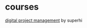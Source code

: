 # courses

[digital project management](https://www.superhi.com/catalog/digital-project-management) by superhi